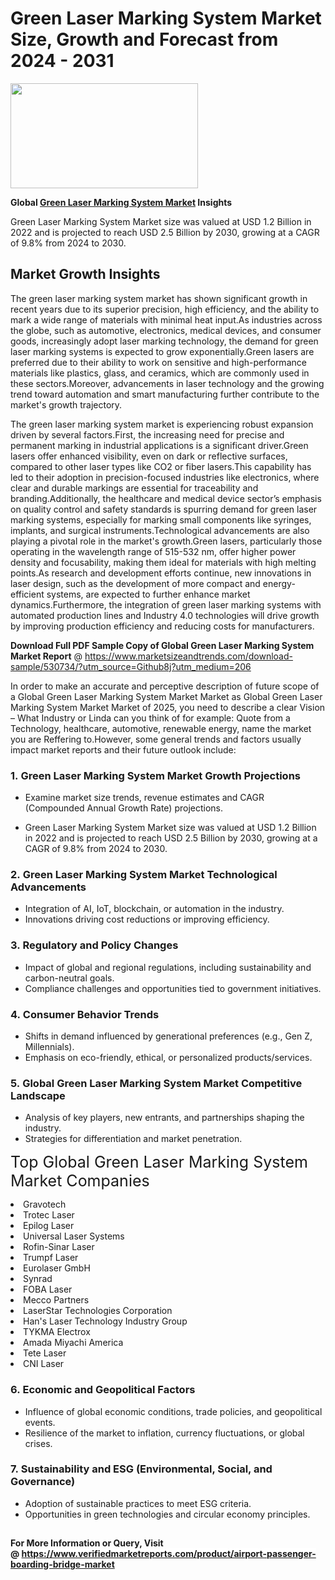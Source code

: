<H1>Green Laser Marking System Market Size, Growth and Forecast from 2024 - 2031</H1><img class="aligncenter size-medium wp-image-584254" src="https://thirdeyenews.in/wp-content/uploads/2024/09/Global-Market-Research-300x168.jpeg" alt="" width="300" height="168" /><p><strong>Global&nbsp;<a href="https://www.marketsizeandtrends.com/download-sample/530734/?utm_source=Github8j?utm_medium=206">Green Laser Marking System Market</a> Insights</strong></p><p>Green Laser Marking System Market size was valued at USD 1.2 Billion in 2022 and is projected to reach USD 2.5 Billion by 2030, growing at a CAGR of 9.8% from 2024 to 2030.</p><p><h2>Market Growth Insights</h2> <p>The green laser marking system market has shown significant growth in recent years due to its superior precision, high efficiency, and the ability to mark a wide range of materials with minimal heat input.As industries across the globe, such as automotive, electronics, medical devices, and consumer goods, increasingly adopt laser marking technology, the demand for green laser marking systems is expected to grow exponentially.Green lasers are preferred due to their ability to work on sensitive and high-performance materials like plastics, glass, and ceramics, which are commonly used in these sectors.Moreover, advancements in laser technology and the growing trend toward automation and smart manufacturing further contribute to the market's growth trajectory.</p> <p></p> <p>The green laser marking system market is experiencing robust expansion driven by several factors.First, the increasing need for precise and permanent marking in industrial applications is a significant driver.Green lasers offer enhanced visibility, even on dark or reflective surfaces, compared to other laser types like CO2 or fiber lasers.This capability has led to their adoption in precision-focused industries like electronics, where clear and durable markings are essential for traceability and branding.Additionally, the healthcare and medical device sector’s emphasis on quality control and safety standards is spurring demand for green laser marking systems, especially for marking small components like syringes, implants, and surgical instruments.Technological advancements are also playing a pivotal role in the market's growth.Green lasers, particularly those operating in the wavelength range of 515-532 nm, offer higher power density and focusability, making them ideal for materials with high melting points.As research and development efforts continue, new innovations in laser design, such as the development of more compact and energy-efficient systems, are expected to further enhance market dynamics.Furthermore, the integration of green laser marking systems with automated production lines and Industry 4.0 technologies will drive growth by improving production efficiency and reducing costs for manufacturers.</p> <p></p><p><span class=""><strong>Download Full PDF Sample Copy of Global Green Laser Marking System Market Report</strong> @ <a href="https://www.marketsizeandtrends.com/download-sample/530734/?utm_source=Github8j?utm_medium=206" target="_blank">https://www.marketsizeandtrends.com/download-sample/530734/?utm_source=Github8j?utm_medium=206</a></span></p><p>In order to make an accurate and perceptive description of future scope of a Global&nbsp;Green Laser Marking System Market Market as Global&nbsp;Green Laser Marking System Market Market of 2025, you need to describe a clear Vision &ndash; What Industry or Linda can you think of for example: Quote from a Technology, healthcare, automotive, renewable energy, name the market you are Reffering to.However, some general trends and factors usually impact market reports and their future outlook include:</p><h3>1.&nbsp;<strong>Green Laser Marking System Market Growth Projections</strong></h3><ul><li>Examine market size trends, revenue estimates and CAGR (Compounded Annual Growth Rate) projections.</li><li><p>Green Laser Marking System Market size was valued at USD 1.2 Billion in 2022 and is projected to reach USD 2.5 Billion by 2030, growing at a CAGR of 9.8% from 2024 to 2030.</p></li></ul><h3>2.&nbsp;<strong>Green Laser Marking System Market Technological Advancements</strong></h3><ul><li>Integration of AI, IoT, blockchain, or automation in the industry.</li><li>Innovations driving cost reductions or improving efficiency.</li></ul><h3>3.&nbsp;<strong>Regulatory and Policy Changes</strong></h3><ul><li>Impact of global and regional regulations, including sustainability and carbon-neutral goals.</li><li>Compliance challenges and opportunities tied to government initiatives.</li></ul><h3>4.&nbsp;<strong>Consumer Behavior Trends</strong></h3><ul><li>Shifts in demand influenced by generational preferences (e.g., Gen Z, Millennials).</li><li>Emphasis on eco-friendly, ethical, or personalized products/services.</li></ul><h3>5.&nbsp;<strong>Global Green Laser Marking System Market Competitive Landscape</strong></h3><ul><li>Analysis of key players, new entrants, and partnerships shaping the industry.</li><li>Strategies for differentiation and market penetration.</li></ul><p data-pm-slice="1 1 []"><span style="color: inherit; font-family: inherit; font-size: 25px;">Top Global Green Laser Marking System Market Companies</span></p><div class="" data-test-id=""><p><li>Gravotech</li><li> Trotec Laser</li><li> Epilog Laser</li><li> Universal Laser Systems</li><li> Rofin-Sinar Laser</li><li> Trumpf Laser</li><li> Eurolaser GmbH</li><li> Synrad</li><li> FOBA Laser</li><li> Mecco Partners</li><li> LaserStar Technologies Corporation</li><li> Han's Laser Technology Industry Group</li><li> TYKMA Electrox</li><li> Amada Miyachi America</li><li> Tete Laser</li><li> CNI Laser</li></p></div><h3>6.&nbsp;<strong>Economic and Geopolitical Factors</strong></h3><ul><li>Influence of global economic conditions, trade policies, and geopolitical events.</li><li>Resilience of the market to inflation, currency fluctuations, or global crises.</li></ul><h3>7.&nbsp;<strong>Sustainability and ESG (Environmental, Social, and Governance)</strong></h3><ul><li>Adoption of sustainable practices to meet ESG criteria.</li><li>Opportunities in green technologies and circular economy principles.</li></ul><h2><strong style="font-size: 14px;">For More Information or Query, Visit @&nbsp;</strong><a style="background-color: #ffffff; font-size: 14px;" href="https://www.marketsizeandtrends.com/report/green-laser-marking-system-market/" target="_blank">https://www.verifiedmarketreports.com/product/airport-passenger-boarding-bridge-market</a></h2>